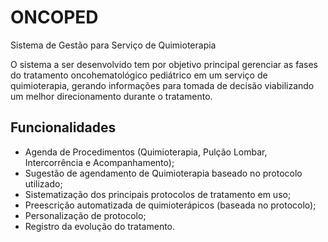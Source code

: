 # ONCOPED
Sistema de Gestão para Serviço de Quimioterapia

O sistema a ser desenvolvido tem por objetivo principal gerenciar as fases do tratamento oncohematológico pediátrico em um serviço de quimioterapia, gerando informações para tomada de decisão viabilizando um melhor direcionamento durante o tratamento.

## Funcionalidades
- Agenda de Procedimentos (Quimioterapia, Pulção Lombar, Intercorrência e Acompanhamento);
- Sugestão de agendamento de Quimioterapia baseado no protocolo utilizado;
- Sistematização dos principais protocolos de tratamento em uso;
- Preescrição automatizada de quimioterápicos (baseada no protocolo);
- Personalização de protocolo;
- Registro da evolução do tratamento.
